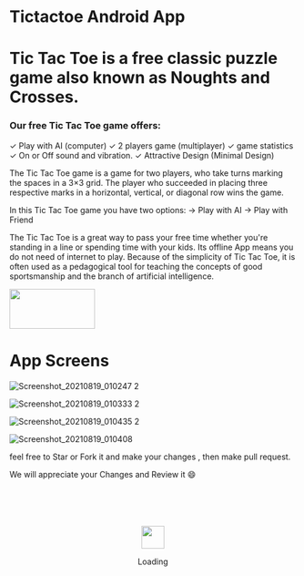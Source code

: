 # Tictactoe Android App 






# Tic Tac Toe is a free classic puzzle game also known as Noughts and Crosses.

### Our free Tic Tac Toe game offers:

✓ Play with AI (computer)
✓ 2 players game (multiplayer)
✓ game statistics
✓ On or Off sound and vibration.
✓ Attractive Design (Minimal Design)

The Tic Tac Toe game is a game for two players, who take turns marking the spaces in a 3×3 grid. The player who succeeded in placing three respective marks in a horizontal, vertical, or diagonal row wins the game.

In this Tic Tac Toe game you have two options:
-> Play with AI
-> Play with Friend

The Tic Tac Toe is a great way to pass your free time whether you're standing in a line or spending time with your kids. Its offline App means you do not need of internet to play. Because of the simplicity of Tic Tac Toe, it is often used as a pedagogical tool for teaching the concepts of good sportsmanship and the branch of artificial intelligence.



<a href="https://play.google.com/store/apps/details?id=com.techsoldev.tictactoegame" target="_blank"> <img src="https://user-images.githubusercontent.com/62107887/130696039-68b4276e-8b78-4eb6-8aa9-ac2ac681e828.png" width="150" height="70" > </a>




# App Screens


![Screenshot_20210819_010247 2](https://user-images.githubusercontent.com/62107887/130690605-22bf0fa7-9d50-455a-ba8a-02833e571149.jpg)

![Screenshot_20210819_010333 2](https://user-images.githubusercontent.com/62107887/130690643-a23de642-a3b2-428a-879a-163ddcded5e2.jpg)

![Screenshot_20210819_010435 2](https://user-images.githubusercontent.com/62107887/130690652-15b50c29-ccec-44be-9819-c3e88641ae52.jpg)

![Screenshot_20210819_010408](https://user-images.githubusercontent.com/62107887/130690657-6c4265c4-d08f-4314-884b-c8509a6032cf.jpg)









feel free to Star or Fork it and make your changes , then make pull request.

We will appreciate your Changes and Review it 😄

<div align="center">
	<br>
	<br>
	<br>
	<br>
	<img src="https://enterprise.github.com/assets/spinners/octocat-spinner-128-26a44333917854c6794d55eac947b1277fced54f1f60c5df5d93431db8753bc5.gif" width="40" height="40">
	<p>Loading</p>
	<br>
	<br>
	<br>
	<br>
</div>

